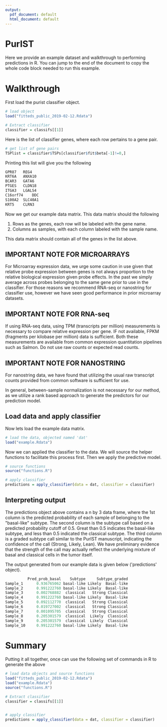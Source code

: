 ```yaml
---
output:
  pdf_document: default
  html_document: default
---
```

# PurIST

Here we provide an example dataset and walkthrough to performing predictions in R.  You can jump to the end of the document to copy the whole code block needed to run this example. 

# Walkthrough
First load the purist classifier object.

```R
# load object
load("fitteds_public_2019-02-12.Rdata")

# Extract classifier 
classifier = classifs[[1]]
```

Here is the list of classifier genes, where each row pertains to a gene pair.  

```R
# get list of gene pairs
TSPlist = classifier$TSPs[classifier$fit$beta[-1]!=0,]

```

Printing this list will give you the following

```R
GPR87	REG4
KRT6A	ANXA10
BCAR3	GATA6
PTGES	CLDN18
ITGA3	LGALS4
C16orf74	DDC
S100A2	SLC40A1
KRT5	CLRN3
```

Now we get our example data matrix.  This data matrix should the following

1.  Rows as the genes, each row will be labeled with the gene name. 
2.  Columns as samples, with each column labeled with the sample name.  

This data matrix should contain all of the genes in the list above.  

## IMPORTANT NOTE FOR MICROARRAYS  

For Microarray expression data, we urge some caution in use given that relative probe expression between genes is not always proportion to the relative biological expression given probe effects.   In the past we simply average across probes belonging to the same gene prior to use in the classifier.  For those reasons we recommend RNA-seq or nanostring for classifier use, however we have seen good performance in prior microarray datasets. 

## IMPORTANT NOTE FOR RNA-seq  

If using RNA-seq data, using TPM (transcripts per million) measurements is necessary to compare relative expression per gene.  IF not available, FPKM (fragments per kilobase per million) data is sufficient.  Both these measurements are available from common expression quantitation pipelines such as Salmon. Do not use raw counts or expected read counts.  

## IMPORTANT NOTE FOR NANOSTRING  

For nanostring data, we have found that utilizing the usual raw transcript counts provided from common software is sufficient for use. 


In general, between-sample normalization is not necessary for our method, as we utilize a rank based approach to generate the predictors for our prediction model.  

## Load data and apply classifier

Now lets load the example data matrix. 

```R
# load the data, objected named 'dat'
load("example.Rdata")
```

Now we can applied the classifier to the data.  We will source the helper functions to facilitate this process first.  Then we apply the predictive model.  

```R
# source functions
source("functions.R")

# apply classifier
predictions = apply_classifier(data = dat, classifier = classifier)
```

## Interpreting output 

The predictions object above contains a n by 3 data frame, where the 1st column is the predicted probability of each sample  of belonging to the "basal-like" subtype.  The second column is the subtype call based on a predicted probability cutoff of 0.5.  Great than 0.5 indicates the basal-like subtype, and less than 0.5 indicated the classical subtype.  The third column is a graded subtype call similar to the PurIST manuscript, indicating the confidence of the call (Strong, Likely, Lean).  We have preliminary evidence that the strength of the call may actually reflect the underlying mixture of basal and classical cells in the tumor itself.  

The output generated from our example data is given below ('predictions' object).  


```R
          Pred_prob_basal    Subtype     Subtype_graded
Sample_1      0.936765062 basal-like Likely  Basal-like
Sample_2      0.991222760 basal-like Likely  Basal-like
Sample_3      0.002768882  classical   Strong Classical
Sample_4      0.991222760 basal-like Likely  Basal-like
Sample_5      0.092112770  classical   Strong Classical
Sample_6      0.019727002  classical   Strong Classical
Sample_7      0.001095705  classical   Strong Classical
Sample_8      0.205301579  classical  Likely  Classical
Sample_9      0.205301579  classical  Likely  Classical
Sample_10     0.991222760 basal-like Likely  Basal-like
```

# Summary

Putting it all together, once can use the following set of commands in R to generate the above

```R
# load data objects and source functions
load("fitteds_public_2019-02-12.Rdata")
load("example.Rdata")
source("functions.R")

# Extract classifier 
classifier = classifs[[1]]


# apply classifier 
predictions = apply_classifier(data = dat, classifier = classifier)
```
